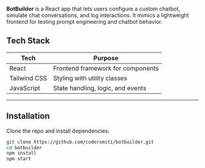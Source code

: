 **BotBuilder** is a React app that lets users configure a custom chatbot, simulate chat conversations, and log interactions. It mimics a lightweight frontend for testing prompt engineering and chatbot behavior.

## Tech Stack

| Tech           | Purpose                              |
|----------------|--------------------------------------|
| React          | Frontend framework for components    |
| Tailwind CSS   | Styling with utility classes         |
| JavaScript| State handling, logic, and events   |

---

## Installation

Clone the repo and install dependencies:

```bash
git clone https://github.com/codersmiti/botbuilder.git
cd botbuilder
npm install
npm start
